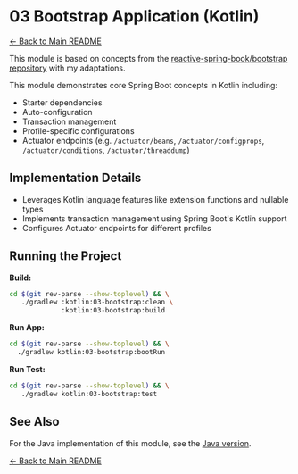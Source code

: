 # 03 Bootstrap Application (Kotlin)

[← Back to Main README](../../README.md)

This module is based on concepts from the [reactive-spring-book/bootstrap repository](https://github.com/reactive-spring-book/bootstrap) with my adaptations.

This module demonstrates core Spring Boot concepts in Kotlin including:

- Starter dependencies
- Auto-configuration
- Transaction management
- Profile-specific configurations
- Actuator endpoints (e.g. `/actuator/beans`, `/actuator/configprops`, `/actuator/conditions`, `/actuator/threaddump`)

## Implementation Details

- Leverages Kotlin language features like extension functions and nullable types
- Implements transaction management using Spring Boot's Kotlin support
- Configures Actuator endpoints for different profiles

## Running the Project

**Build:**

```bash
cd $(git rev-parse --show-toplevel) && \
   ./gradlew :kotlin:03-bootstrap:clean \
             :kotlin:03-bootstrap:build
```

**Run App:**

```bash
cd $(git rev-parse --show-toplevel) && \
  ./gradlew kotlin:03-bootstrap:bootRun
```

**Run Test:**

```bash
cd $(git rev-parse --show-toplevel) && \
   ./gradlew kotlin:03-bootstrap:test
```

## See Also

For the Java implementation of this module, see the [Java version](../../java/03-bootstrap).

[← Back to Main README](../../README.md)
